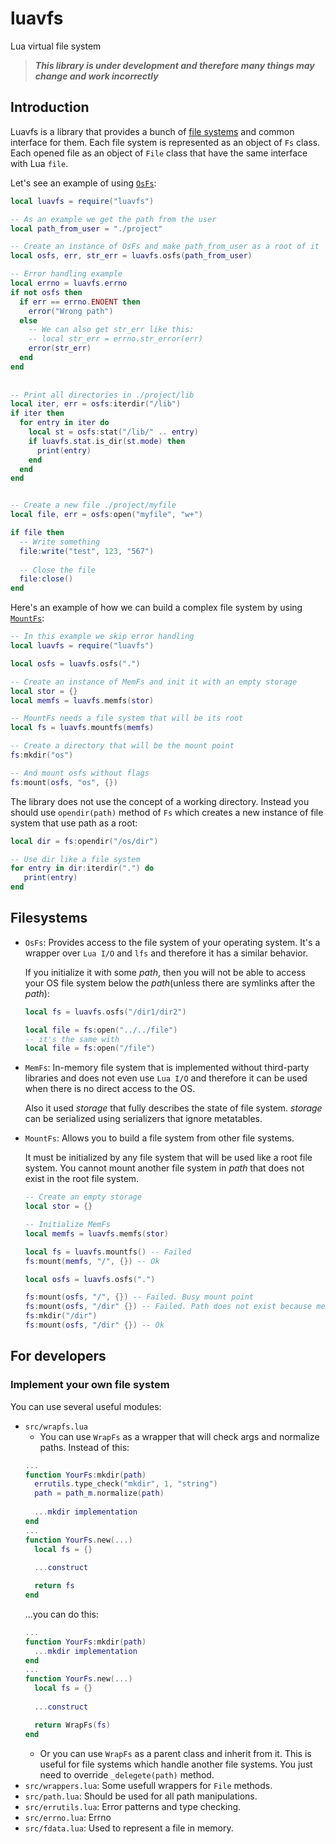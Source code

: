 # luavfs
Lua virtual file system
> ***This library is under development and therefore many things may change and work incorrectly***

## Introduction
Luavfs is a library that provides a bunch of [file systems](https://github.com/VladislavTolkach/luavfs#Filesystems) and common interface for them. Each file system  is represented as an 
object of `Fs` class. Each opened file as an object of `File` class that have the same interface with Lua `file`.

Let's see an example of using [`OsFs`](https://github.com/VladislavTolkach/luavfs#Filesystems):
```lua
local luavfs = require("luavfs")

-- As an example we get the path from the user
local path_from_user = "./project"

-- Create an instance of OsFs and make path_from_user as a root of it
local osfs, err, str_err = luavfs.osfs(path_from_user)

-- Error handling example
local errno = luavfs.errno
if not osfs then
  if err == errno.ENOENT then
    error("Wrong path")
  else
    -- We can also get str_err like this:
    -- local str_err = errno.str_error(err)
    error(str_err) 
  end
end
  
  
-- Print all directories in ./project/lib
local iter, err = osfs:iterdir("/lib")
if iter then
  for entry in iter do
    local st = osfs:stat("/lib/" .. entry)
    if luavfs.stat.is_dir(st.mode) then
      print(entry)
    end
  end
end


-- Create a new file ./project/myfile
local file, err = osfs:open("myfile", "w+")

if file then
  -- Write something
  file:write("test", 123, "567")
  
  -- Close the file
  file:close()
end
```
Here's an example of how we can build a complex file system by using [`MountFs`](https://github.com/VladislavTolkach/luavfs#Filesystems):
```lua
-- In this example we skip error handling
local luavfs = require("luavfs")

local osfs = luavfs.osfs(".")

-- Create an instance of MemFs and init it with an empty storage
local stor = {}
local memfs = luavfs.memfs(stor)

-- MountFs needs a file system that will be its root
local fs = luavfs.mountfs(memfs)

-- Create a directory that will be the mount point
fs:mkdir("os")

-- And mount osfs without flags
fs:mount(osfs, "os", {})
```
The library does not use the concept of a working directory. Instead you should use `opendir(path)` method of `Fs` which creates a new instance of file system that use path as a root:
```lua
local dir = fs:opendir("/os/dir")

-- Use dir like a file system
for entry in dir:iterdir(".") do
   print(entry)
end
```
## Filesystems
- `OsFs`: Provides access to the file system of your operating system. It's a wrapper over `Lua I/O` and `lfs` and therefore it has a similar behavior.

  If you initialize it with some *path*, then you will not be able to access your OS file system below the *path*(unless there are symlinks after the *path*):
  ```lua
  local fs = luavfs.osfs("/dir1/dir2")

  local file = fs:open("../../file")
  -- it's the same with
  local file = fs:open("/file")
  ```
- `MemFs`: In-memory file system that is implemented without third-party libraries and does not even use `Lua I/O` and therefore it can be used when there is no direct access to the OS. 

  Also it used *storage* that fully describes the state of file system. *storage* can be serialized using serializers that ignore metatables.

- `MountFs`: Allows you to build a file system from other file systems.

  It must be initialized by any file system that will be used like a root file system. You cannot mount another file system in *path* that does not exist in the root file system. 
  ```lua
  -- Create an empty storage
  local stor = {}

  -- Initialize MemFs 
  local memfs = luavfs.memfs(stor)

  local fs = luavfs.mountfs() -- Failed
  fs:mount(memfs, "/", {}) -- Ok

  local osfs = luavfs.osfs(".")

  fs:mount(osfs, "/", {}) -- Failed. Busy mount point
  fs:mount(osfs, "/dir" {}) -- Failed. Path does not exist because memfs is empty and it's used like a root file system
  fs:mkdir("/dir")
  fs:mount(osfs, "/dir" {}) -- Ok
  ```
## For developers

### Implement your own file system 
You can use several useful modules:
- `src/wrapfs.lua`
  - You can use `WrapFs` as a wrapper that will check args and normalize paths.
  Instead of this:
  ```lua
  ...
  function YourFs:mkdir(path)
    errutils.type_check("mkdir", 1, "string")
    path = path_m.normalize(path)
    
    ...mkdir implementation
  end
  ...
  function YourFs.new(...)
    local fs = {}
    
    ...construct

    return fs
  end
  
  ```
  ...you can do this:
  ```lua
  ...
  function YourFs:mkdir(path)
    ...mkdir implementation
  end
  ...
  function YourFs.new(...)
    local fs = {}
    
    ...construct

    return WrapFs(fs)
  end
  
  ```
  - Or you can use `WrapFs` as a parent class and inherit from it. This is useful for file systems which handle another file systems. You just need to override `_delegete(path)` method. 
- `src/wrappers.lua`: Some usefull wrappers for `File` methods.
- `src/path.lua`: Should be used for all path manipulations.
- `src/errutils.lua`: Error patterns and type checking.
- `src/errno.lua`: Errno
- `src/fdata.lua`: Used to represent a file in memory.
